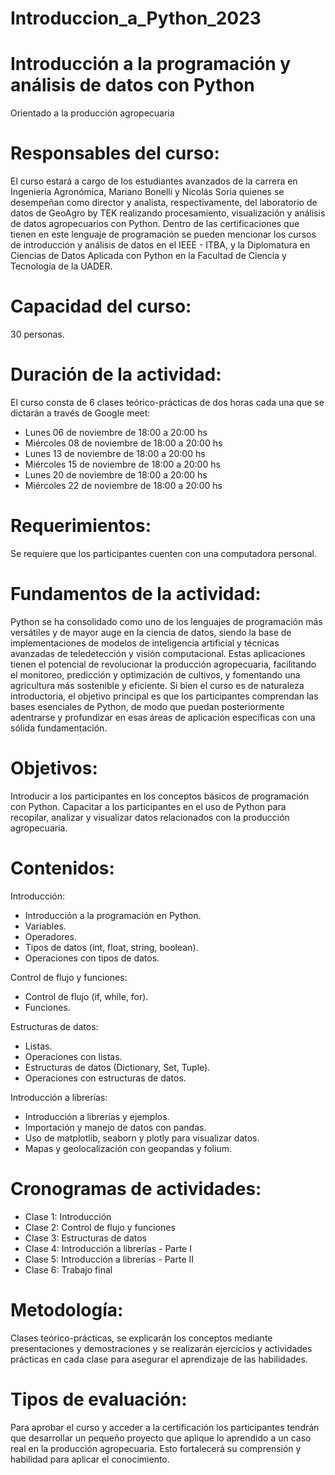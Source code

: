 # Introduccion_a_Python_2023

# Introducción a la programación y análisis de datos con Python
Orientado a la producción agropecuaria

# Responsables del curso: 
El curso estará a cargo de los estudiantes avanzados de la carrera en Ingeniería Agronómica, Mariano Bonelli y Nicolás Soria quienes se desempeñan como director y analista, respectivamente, del laboratorio de datos de GeoAgro by TEK realizando procesamiento, visualización y análisis de datos agropecuarios con Python. Dentro de las certificaciones que tienen en este lenguaje de programación se pueden mencionar los cursos de introducción y análisis de datos en el IEEE - ITBA, y la Diplomatura en Ciencias de Datos Aplicada con Python en la Facultad de Ciencia y Tecnología de la UADER.

# Capacidad del curso:
30 personas.

# Duración de la actividad: 
El curso consta de 6 clases teórico-prácticas de dos horas cada una que se dictarán a través de Google meet:

* Lunes 06 de noviembre de 18:00 a 20:00 hs
* Miércoles 08 de noviembre de 18:00 a 20:00 hs
* Lunes 13 de noviembre de 18:00 a 20:00 hs
* Miércoles 15 de noviembre de 18:00 a 20:00 hs
* Lunes 20 de noviembre de 18:00 a 20:00 hs
* Miércoles 22 de noviembre de 18:00 a 20:00 hs

# Requerimientos: 
Se requiere que los participantes cuenten con una computadora personal.

# Fundamentos de la actividad: 
Python se ha consolidado como uno de los lenguajes de programación más versátiles y de mayor auge en la ciencia de datos, siendo la base de implementaciones de modelos de inteligencia artificial y técnicas avanzadas de teledetección y visión computacional. Estas aplicaciones tienen el potencial de revolucionar la producción agropecuaria, facilitando el monitoreo, predicción y optimización de cultivos, y fomentando una agricultura más sostenible y eficiente. 
Si bien el curso es de naturaleza introductoria, el objetivo principal es que los participantes comprendan las bases esenciales de Python, de modo que puedan posteriormente adentrarse y profundizar en esas áreas de aplicación específicas con una sólida fundamentación.

# Objetivos: 
Introducir a los participantes en los conceptos básicos de programación con Python.
Capacitar a los participantes en el uso de Python para recopilar, analizar y visualizar datos relacionados con la producción agropecuaria.

# Contenidos:
Introducción:
* Introducción a la programación en Python.
* Variables.
* Operadores.
* Tipos de datos (int, float, string, boolean).
* Operaciones con tipos de datos.

Control de flujo y funciones:
* Control de flujo (if, while, for).
* Funciones.

Estructuras de datos:
* Listas.
* Operaciones con listas.
* Estructuras de datos (Dictionary, Set, Tuple).
* Operaciones con estructuras de datos.

Introducción a librerías:
* Introducción a librerías y ejemplos.
* Importación y manejo de datos con pandas.
* Uso de matplotlib, seaborn y plotly para visualizar datos.
* Mapas y geolocalización con geopandas y folium.

# Cronogramas de actividades:
* Clase 1: Introducción
* Clase 2: Control de flujo y funciones
* Clase 3: Estructuras de datos
* Clase 4: Introducción a librerías - Parte I
* Clase 5: Introducción a librerías - Parte II
* Clase 6: Trabajo final

# Metodología: 
Clases teórico-prácticas, se explicarán los conceptos mediante presentaciones y demostraciones y se realizarán ejercicios y actividades prácticas en cada clase para asegurar el aprendizaje de las habilidades.

# Tipos de evaluación: 
Para aprobar el curso y acceder a la certificación los participantes tendrán que desarrollar un pequeño proyecto que aplique lo aprendido a un caso real en la producción agropecuaria. Esto fortalecerá su comprensión y habilidad para aplicar el conocimiento.
